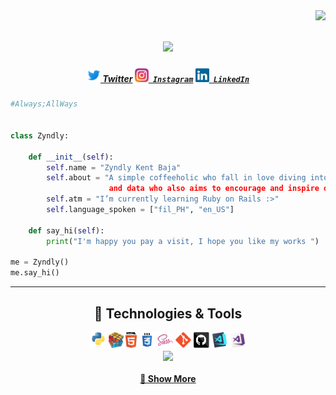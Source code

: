 <img align="right" src="https://visitor-badge.laobi.icu/badge?page_id=/zyndly/zyndly">

<h1 align="center">
  <a href="https://git.io/typing-svg">
    <img src="https://readme-typing-svg.herokuapp.com/?color=7516F7&multiline=true&lines=HI+%F0%9F%91%8B+;I+AM+ZYNDLY+KENT+BAJA....+;Thank+you+for+your+visit!&center=true&size=15">
  </a>
</h1>

<h5 align="center">
  <a href="https://twitter.com/theonlyzyndly" title="Twitter Profile"><img width="22" src="https://github.com/zyndly/zyndly/blob/main/images/twitter.svg"> Twitter</a></code>
  <code><a href="https://www.instagram.com/_zyndly/" title="Instagram Profile"><img width="22" src="https://github.com/zyndly/zyndly/blob/main/images/instagram.svg"> Instagram</a></code>
  <code><a href="https://www.linkedin.com/in/zyndly/" title="LinkedIn Profile"><img width="22" src="https://github.com/zyndly/zyndly/blob/main/images/linkedin.svg"> LinkedIn</a></code> 
</h5>

```python
#Always;AllWays


class Zyndly:

    def __init__(self):
        self.name = "Zyndly Kent Baja"
        self.about = "A simple coffeeholic who fall in love diving into the amazing world of code
                      and data who also aims to encourage and inspire others to do the same."
        self.atm = "I’m currently learning Ruby on Rails :>"
        self.language_spoken = ["fil_PH", "en_US"]

    def say_hi(self):
        print("I'm happy you pay a visit, I hope you like my works ")

me = Zyndly()
me.say_hi()

```

<hr>
  <h2 align="center"> 🔧 Technologies & Tools </h2>
    <div align="center">
      <code><img title="Python" height="25" src="https://github.com/zyndly/zyndly/blob/main/images/python-original.svg"></code>
      <code><img title="Problem Solving" height="25" src="https://github.com/zyndly/zyndly/blob/main/images/problemSolving.png"></code>
      <code><img title="HTML5" height="25" src="https://github.com/zyndly/zyndly/blob/main/images/html5.svg"></code>
      <code><img title="CSS" height="25" src="https://github.com/zyndly/zyndly/blob/main/images/css.svg"></code>
      <code><img title="SASS" height="25" src="https://github.com/zyndly/zyndly/blob/main/images/sass.svg"></code>
      <code><img title="Git" height="25" src="https://github.com/zyndly/zyndly/blob/main/images/git-original.svg"></code>
      <code><img title="GitHub" height="25" src="https://github.com/zyndly/zyndly/blob/main/images/github.svg"></code>
      <code><img title="Visual Studio Code" height="25" src="https://github.com/zyndly/zyndly/blob/main/images/vscode.png"></code>
      <code><img title="Microsoft Visual Studio" height="25" src="https://github.com/zyndly/zyndly/blob/main/images/visualstudio.png"></code>
    </div>
  
  <div align=center>
    <a href="https://github.com/anuraghazra/github-readme-stats"> 
      <img width=396 align="center" src="https://github-readme-stats.vercel.app/api/top-langs/?username=zyndly&hide=c%23,powershell,Mathematica,Ruby,Objective-C,Objective-C%2b%2b,Cuda&title_color=61dafb&text_color=ffffff&icon_color=61dafb&bg_color=20232a&langs_count=8&layout=compact&border_color=61dafb&hide_border=true" />
    </a>
  </div>
  

<h4 align="center">
  <a href="https://github.com/zyndly?tab=repositories" title="Show Repositories">🔎 Show More </a>
</h4>
